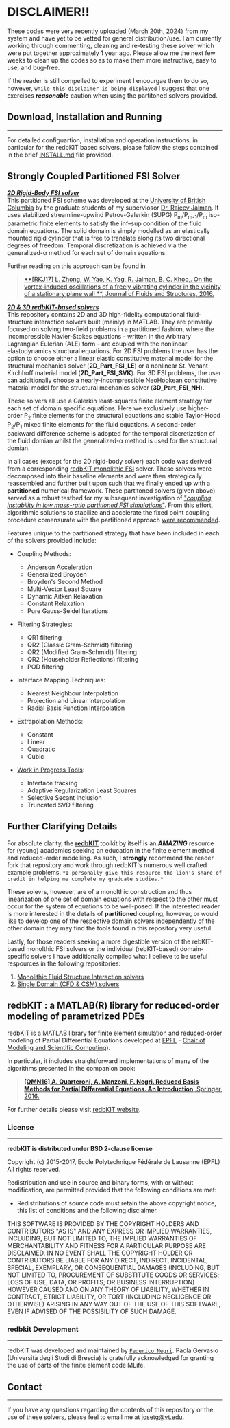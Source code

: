 # DISCLAIMER!!
These codes were very recently uploaded (March 20th, 2024) from my system and have yet to be vetted for general distribution/use. I am currently working through commenting, cleaning and re-testing these solver which were put together approximately 1 year ago. Please allow me the next few weeks to clean up the codes so as to make them more instructive, easy to use, and bug-free. 

If the reader is still compelled to experiment I encourgae them to do so, however, `while this disclaimer is being displayed` I suggest that one exercises ***reasonable*** caution when using the partitoned solvers provided.

## Download, Installation and Running
-------

For detailed configuartion, installation and operation instructions, in particular for the redbKIT based solvers, please follow the steps contained in the brief [INSTALL.md](INSTALL.md) file provided.

## Strongly Coupled Partitioned FSI Solver

<ins>***2D Rigid-Body FSI solver***</ins><br>
This partitioned FSI scheme was developed at the [University of British Columbia](https://cml.mech.ubc.ca/) by the graduate students of my superviosor [Dr. Rajeev Jaiman](https://scholar.google.com/citations?user=iofAU68AAAAJ&hl=en&oi=ao). It uses stabilized streamline-upwind Petrov-Galerkin (SUPG) P<sub>m</sub>/P<sub>m-1</sub>/P<sub>m</sub> iso-parametric finite elements to satisfy the inf–sup condition of the fluid domain equations. The solid domain is simply modelled as an elastically mounted rigid cylinder that is free to translate along its two directional degrees of freedom. Temporal discretization is achieved via the generalized-&alpha; method for each set of domain equations.

Further reading on this approach can be found in 
>[**[RKJ17] L. Zhong, W. Yao, K. Yag, R. Jaiman, B. C. Khoo,. On the vortex-induced oscillations of a freely vibrating cylinder in the vicinity of a stationary plane wall **, Journal of Fluids and Structures, 2016.](https://doi.org/10.1016/j.jfluidstructs.2016.07.001)

<ins>***2D & 3D redbKIT-based solvers***</ins><br>
This repository contains 2D and 3D high-fidelity computational fluid-structure interaction solvers built (mainly) in MATLAB. They are primarily focused on solving two-field problems in a partitioned fashion, where the incompressible Navier-Stokes equations - written in the Arbitrary Lagrangian Eulerian (ALE) form - are coupled with the nonlinear elastodynamics structural equations. For 2D FSI problems the user has the option to choose either a linear elastic constitutive material model for the structural mechanics solver (**2D_Part_FSI_LE**) or a nonlinear St. Venant Kirchhoff material model (**2D_Part_FSI_SVK**). For 3D FSI problems, the user can additionally choose a nearly-incompressible NeoHookean constitutive material model for the structural mechanics solver (**3D_Part_FSI_NH**). 

These solvers all use a Galerkin least-squares finite element strategy for each set of domain specific equations. Here we exclusively use higher-order P<sub>2</sub> finite elements for the structural equations and stable Taylor-Hood P<sub>2</sub>/P<sub>1</sub> mixed finite elements for the fluid equations. A second-order backward difference scheme is adopted for the temporal discretization of the fluid domian whilst the generalized-&alpha; method is used for the structural domian. 

In all cases (except for the 2D rigid-body solver) each code was derived from a corresponding [redbKIT monolithic FSI](https://github.com/JTGonzo/Monolithic_FSI) solver. These solvers were decomposed into their baseline elements and were then strategically reassembled and further built upon such that we finally ended up with a **partitioned** numerical framework. These partitoned solvers (given above) served as a robust testbed for my subsequent investigation of ["*coupling  instability in low mass-ratio partitioned FSI simulations*"](https://jtgonzo.github.io/). From this effort, algorithmic solutions to stabilize and accelerate the fixed point coupling procedure comensurate with the partitioned approach [were recommended](https://github.com/JTGonzo/Multi-Threaded_Partitioned_FSI).  

Features unique to the partitioned strategy that have been included in each of the solvers provided include:<br>
* Coupling Methods:
  - Anderson Acceleration
  - Generalized Broyden
  - Broyden's Second Method
  - Multi-Vector Least Square 
  - Dynamic Aitken Relaxation 
  - Constant Relaxation 
  - Pure Gauss-Seidel Iterations

* Filtering Strategies:
  - QR1 filtering
  - QR2 (Classic Gram-Schmidt) filtering
  - QR2 (Modified Gram-Schmidt) filtering
  - QR2 (Householder Reflections) filtering
  - POD filtering

* Interface Mapping Techniques:
  - Nearest Neighbour Interpolation
  - Projection and Linear Interpolation
  - Radial Basis Function Interpolation

* Extrapolation Methods:
  - Constant
  - Linear 
  - Quadratic
  - Cubic

* [Work in Progress Tools](https://github.com/JTGonzo/Multi-Threaded_Partitioned_FSI):
  - Interface tracking 
  - Adaptive Regularization Least Squares
  - Selective Secant Inclusion
  - Truncated SVD filtering

## Further Clarifying Details
For absolute clarity, the [**redbKIT**](https://github.com/redbKIT/redbKIT) toolkit by itself is an ***AMAZING*** resource for (young) academics seeking an education in the finite element method and reduced-order modelling. As such, I **strongly** recommend the reader fork that repository and work through redbKIT's numerous well crafted example problems. `*I personally give this resource the lion's share of credit in helping me complete my graduate studies.*`

These solevrs, however, are of a monolthic construction and thus linearization of one set of domain equations with respect to the other must occur for the system of equations to be well-posed. If the interested reader is more interested in the details of **partitioned** coupling, however, or would like to develop one of the respective domain solvers independently of the other domain they may find the tools found in this repository very useful.

Lastly, for those readers seeking a more digestible version of the rebKIT-based monolthic FSI solvers or the individual (rebKIT-based) domain-specific solvers I have additionally compiled what I believe to be useful respources in the following repositories: 
  1. [Monolithic Fluid Structure Interaction solvers](https://github.com/JTGonzo/Monolithic_FSI)
  2. [Single Domain (CFD & CSM) solvers](https://github.com/JTGonzo/Single_Physics_Solvers)

## redbKIT : a MATLAB(R) library for reduced-order modeling of parametrized PDEs

redbKIT is a MATLAB library for finite element simulation and reduced-order modeling of Partial Differential Equations developed at [EPFL](https://www.epfl.ch/) - [Chair of Modeling and Scientific Computing](http://cmcs.epfl.ch/)). 

In particular, it includes straightforward implementations of many of the algorithms presented in the companion book:

>[**[QMN16] A. Quarteroni, A. Manzoni, F. Negri. Reduced Basis Methods for Partial Differential Equations. An Introduction**, Springer, 2016.](http://www.springer.com/us/book/9783319154305#aboutBook)

For further details please visit [redbKIT website](http://redbkit.github.io/redbKIT/).

### License
-------

**redbKIT is distributed under BSD 2-clause license**

Copyright (c) 2015-2017, Ecole Polytechnique Fédérale de Lausanne (EPFL)
All rights reserved.

Redistribution and use in source and binary forms, with or without
modification, are permitted provided that the following conditions are met:

* Redistributions of source code must retain the above copyright notice, this
  list of conditions and the following disclaimer.

THIS SOFTWARE IS PROVIDED BY THE COPYRIGHT HOLDERS AND CONTRIBUTORS "AS IS"
AND ANY EXPRESS OR IMPLIED WARRANTIES, INCLUDING, BUT NOT LIMITED TO, THE
IMPLIED WARRANTIES OF MERCHANTABILITY AND FITNESS FOR A PARTICULAR PURPOSE ARE
DISCLAIMED. IN NO EVENT SHALL THE COPYRIGHT HOLDER OR CONTRIBUTORS BE LIABLE
FOR ANY DIRECT, INDIRECT, INCIDENTAL, SPECIAL, EXEMPLARY, OR CONSEQUENTIAL
DAMAGES (INCLUDING, BUT NOT LIMITED TO, PROCUREMENT OF SUBSTITUTE GOODS OR
SERVICES; LOSS OF USE, DATA, OR PROFITS; OR BUSINESS INTERRUPTION) HOWEVER
CAUSED AND ON ANY THEORY OF LIABILITY, WHETHER IN CONTRACT, STRICT LIABILITY,
OR TORT (INCLUDING NEGLIGENCE OR OTHERWISE) ARISING IN ANY WAY OUT OF THE USE
OF THIS SOFTWARE, EVEN IF ADVISED OF THE POSSIBILITY OF SUCH DAMAGE.


### **redbkit** Development
-------

redbKIT was developed and maintained by [`Federico Negri`](https://www.linkedin.com/in/negrifederico/). Paola Gervasio (Università degli Studi di Brescia) is gratefully acknowledged for granting the use of parts of the finite element code MLife.


## Contact
-------
If you have any questions regarding the contents of this repository or the use of these solvers, please feel to email me at <josetg@vt.edu>.
